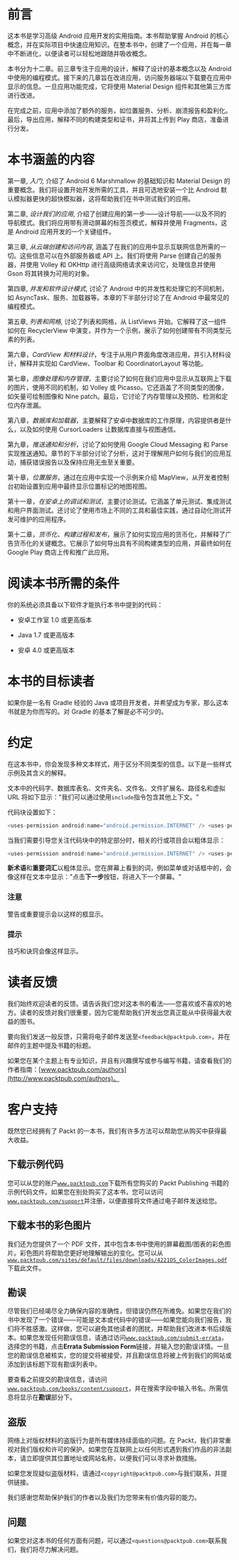 # 前言

这本书是学习高级 Android 应用开发的实用指南。本书帮助掌握 Android 的核心概念，并在实际项目中快速应用知识。在整本书中，创建了一个应用，并在每一章中不断进化，以便读者可以轻松地跟随并吸收概念。

本书分为十二章。前三章专注于应用的设计，解释了设计的基本概念以及 Android 中使用的编程模式。接下来的几章旨在改进应用，访问服务器端以下载要在应用中显示的信息。一旦应用功能完成，它将使用 Material Design 组件和其他第三方库进行改进。

在完成之前，应用中添加了额外的服务，如位置服务、分析、崩溃报告和盈利化。最后，导出应用，解释不同的构建类型和证书，并将其上传到 Play 商店，准备进行分发。

# 本书涵盖的内容

第一章, *入门*, 介绍了 Android 6 Marshmallow 的基础知识和 Material Design 的重要概念。我们将设置开始开发所需的工具，并且可选地安装一个比 Android 默认模拟器更快的超快模拟器，这将帮助我们在书中测试我们的应用。

第二章, *设计我们的应用*, 介绍了创建应用的第一步——设计导航——以及不同的导航模式。我们将应用带有滑动屏幕的标签页模式，解释并使用 Fragments，这是 Android 应用开发的一个关键组件。

第三章, *从云端创建和访问内容*, 涵盖了在我们的应用中显示互联网信息所需的一切。这些信息可以在外部服务器或 API 上。我们将使用 Parse 创建自己的服务器，并使用 Volley 和 OKHttp 进行高级网络请求来访问它，处理信息并使用 Gson 将其转换为可用的对象。

第四章, *并发和软件设计模式*, 讨论了 Android 中的并发性和处理它的不同机制，如 AsyncTask、服务、加载器等。本章的下半部分讨论了在 Android 中最常见的编程模式。

第五章, *列表和网格*, 讨论了列表和网格，从 ListViews 开始。它解释了这一组件如何在 RecyclerView 中演变，并作为一个示例，展示了如何创建带有不同类型元素的列表。

第六章，*CardView 和材料设计*，专注于从用户界面角度改进应用，并引入材料设计，解释并实现如 CardView、Toolbar 和 CoordinatorLayout 等功能。

第七章，*图像处理和内存管理*，主要讨论了如何在我们应用中显示从互联网上下载的图片，使用不同的机制，如 Volley 或 Picasso。它还涵盖了不同类型的图像，如矢量可绘制图像和 Nine patch。最后，它讨论了内存管理以及预防、检测和定位内存泄漏。

第八章，*数据库和加载器*，主要解释了安卓中数据库的工作原理，内容提供者是什么，以及如何使用 CursorLoaders 让数据库直接与视图通信。

第九章，*推送通知和分析*，讨论了如何使用 Google Cloud Messaging 和 Parse 实现推送通知。章节的下半部分讨论了分析，这对于理解用户如何与我们的应用互动，捕获错误报告以及保持应用无虫至关重要。

第十章，*位置服务*，通过在应用中实现一个示例来介绍 MapView，从开发者控制台初始设置到应用中最终显示位置标记的地图视图。

第十一章，*在安卓上的调试和测试*，主要讨论测试。它涵盖了单元测试、集成测试和用户界面测试。还讨论了使用市场上不同的工具和最佳实践，通过自动化测试开发可维护的应用程序。

第十二章，*货币化、构建过程和发布*，展示了如何实现应用的货币化，并解释了广告货币化的关键概念。它展示了如何导出具有不同构建类型的应用，并最终如何在 Google Play 商店上传和推广此应用。

# 阅读本书所需的条件

你的系统必须具备以下软件才能执行本书中提到的代码：

+   安卓工作室 1.0 或更高版本

+   Java 1.7 或更高版本

+   安卓 4.0 或更高版本

# 本书的目标读者

如果你是一名有 Gradle 经验的 Java 或项目开发者，并希望成为专家，那么这本书就是为你而写的。对 Gradle 的基本了解是必不可少的。

# 约定

在这本书中，你会发现多种文本样式，用于区分不同类型的信息。以下是一些样式示例及其含义的解释。

文本中的代码字、数据库表名、文件夹名、文件名、文件扩展名、路径名和虚拟 URL 将如下显示："我们可以通过使用`include`指令包含其他上下文。"

代码块设置如下：

```java
<uses-permission android:name="android.permission.INTERNET" /> <uses-permission android:name="android.permission.ACCESS_NETWORK_STATE" /> <uses-permission android:name="android.permission.WRITE_EXTERNAL_STORAGE" /> 
```

当我们需要引导您关注代码块中的特定部分时，相关的行或项目会以粗体显示：

```java
<uses-permission android:name="android.permission.INTERNET" /> <uses-permission android:name="android.permission.ACCESS_NETWORK_STATE" /> <uses-permission android:name="android.permission.WRITE_EXTERNAL_STORAGE" /> 
```

**新术语**和**重要词汇**以粗体显示。您在屏幕上看到的词，例如菜单或对话框中的，会像这样在文本中显示："点击**下一步**按钮，将进入下一个屏幕。"

### 注意

警告或重要提示会以这样的框显示。

### 提示

技巧和诀窍会像这样显示。

# 读者反馈

我们始终欢迎读者的反馈。请告诉我们您对这本书的看法——您喜欢或不喜欢的地方。读者的反馈对我们很重要，因为它能帮助我们开发出您真正能从中获得最大收益的图书。

要向我们发送一般反馈，只需将电子邮件发送至`<feedback@packtpub.com>`，并在邮件的主题中提及书籍的标题。

如果您在某个主题上有专业知识，并且有兴趣撰写或参与编写书籍，请查看我们的作者指南：[www.packtpub.com/authors](http://www.packtpub.com/authors)。

# 客户支持

既然您已经拥有了 Packt 的一本书，我们有许多方法可以帮助您从购买中获得最大收益。

## 下载示例代码

您可以从您的账户[`www.packtpub.com`](http://www.packtpub.com)下载所有您购买的 Packt Publishing 书籍的示例代码文件。如果您在别处购买了这本书，您可以访问[`www.packtpub.com/support`](http://www.packtpub.com/support)并注册，以便直接将文件通过电子邮件发送给您。

## 下载本书的彩色图片

我们还为您提供了一个 PDF 文件，其中包含本书中使用的屏幕截图/图表的彩色图片。彩色图片将帮助您更好地理解输出的变化。您可以从[`www.packtpub.com/sites/default/files/downloads/4221OS_ColorImages.pdf`](http://www.packtpub.com/sites/default/files/downloads/4221OS_ColorImages.pdf)下载此文件。

## 勘误

尽管我们已经竭尽全力确保内容的准确性，但错误仍然在所难免。如果您在我们的书中发现了一个错误——可能是文本或代码中的错误——如果您能向我们报告，我们将不胜感激。这样做，您可以避免其他读者的困扰，并帮助我们改进本书后续版本。如果您发现任何勘误信息，请通过访问[`www.packtpub.com/submit-errata`](http://www.packtpub.com/submit-errata)，选择您的书籍，点击**Errata Submission Form**链接，并输入您的勘误详情。一旦您的勘误信息被核实，您的提交将被接受，并且勘误信息将被上传到我们的网站或添加到该标题下现有勘误列表中。

要查看之前提交的勘误信息，请访问[`www.packtpub.com/books/content/support`](https://www.packtpub.com/books/content/support)，并在搜索字段中输入书名。所需信息将显示在**勘误**部分下。

## 盗版

网络上对版权材料的盗版行为是所有媒体持续面临的问题。在 Packt，我们非常重视对我们版权和许可的保护。如果您在互联网上以任何形式遇到我们作品的非法副本，请立即提供其位置地址或网站名称，以便我们可以寻求补救措施。

如果您发现疑似盗版材料，请通过`<copyright@packtpub.com>`与我们联系，并提供链接。

我们感谢您帮助保护我们的作者以及我们为您带来有价值内容的能力。

## 问题

如果您对这本书的任何方面有问题，可以通过`<questions@packtpub.com>`联系我们，我们将尽力解决问题。
